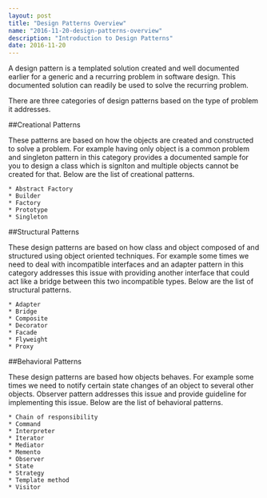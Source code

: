 ```yaml
---
layout: post
title: "Design Patterns Overview"
name: "2016-11-20-design-patterns-overview"
description: "Introduction to Design Patterns"
date: 2016-11-20
---
```


<p>A design pattern is a templated solution created and well documented earlier for a generic and a recurring problem in software design. This documented solution can readily be used to solve the recurring problem.</p>

<p>
There are three categories of design patterns based on the type of problem it addresses.
</p>

##Creational Patterns
<p>
These patterns are based on how the objects are created and constructed to solve a problem. For example having only object is a common problem and singleton pattern in this category provides a documented sample for you to design a class which is signlton and multiple objects cannot be created for that. Below are the list of creational patterns.
</p>

    * Abstract Factory
    * Builder
    * Factory
    * Prototype
    * Singleton

##Structural Patterns
<p>
These design patterns are based on how class and object composed of and structured using object oriented techniques. For example some times we need to deal with incompatible interfaces and an adapter pattern in this category addresses this issue with providing another interface that could act like a bridge between this two incompatible types. Below are the list of structural patterns.
</p>

    * Adapter
    * Bridge
    * Composite
    * Decorator
    * Facade
    * Flyweight
    * Proxy
    
##Behavioral Patterns
<p>
These design patterns are based how objects behaves. For example some times we need to notify certain state changes of an object to several other objects. Observer pattern addresses this issue and provide guideline for implementing this issue. Below are the list of behavioral patterns.
</p>

    * Chain of responsibility
    * Command
    * Interpreter
    * Iterator
    * Mediator
    * Memento
    * Observer
    * State
    * Strategy
    * Template method
    * Visitor